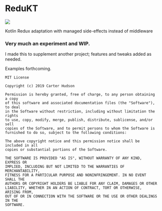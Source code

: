 # ReduKT
[![](https://jitpack.io/v/carterhudson/redukt.svg)](https://jitpack.io/#carterhudson/redukt)

Kotlin Redux adaptation with managed side-effects instead of middleware


### Very much an experiment and WIP.

I made this to supplement another project; features and tweaks added as needed. 

Examples forthcoming.

```
MIT License

Copyright (c) 2019 Carter Hudson

Permission is hereby granted, free of charge, to any person obtaining a copy
of this software and associated documentation files (the "Software"), to deal
in the Software without restriction, including without limitation the rights
to use, copy, modify, merge, publish, distribute, sublicense, and/or sell
copies of the Software, and to permit persons to whom the Software is
furnished to do so, subject to the following conditions:

The above copyright notice and this permission notice shall be included in all
copies or substantial portions of the Software.

THE SOFTWARE IS PROVIDED "AS IS", WITHOUT WARRANTY OF ANY KIND, EXPRESS OR
IMPLIED, INCLUDING BUT NOT LIMITED TO THE WARRANTIES OF MERCHANTABILITY,
FITNESS FOR A PARTICULAR PURPOSE AND NONINFRINGEMENT. IN NO EVENT SHALL THE
AUTHORS OR COPYRIGHT HOLDERS BE LIABLE FOR ANY CLAIM, DAMAGES OR OTHER
LIABILITY, WHETHER IN AN ACTION OF CONTRACT, TORT OR OTHERWISE, ARISING FROM,
OUT OF OR IN CONNECTION WITH THE SOFTWARE OR THE USE OR OTHER DEALINGS IN THE
SOFTWARE.
```
